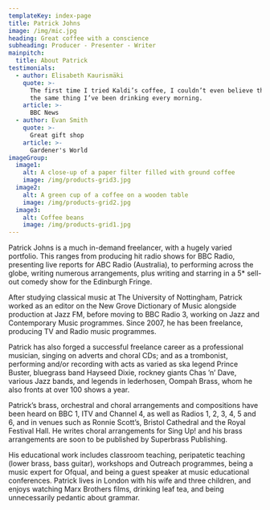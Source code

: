 ```yaml
---
templateKey: index-page
title: Patrick Johns
image: /img/mic.jpg
heading: Great coffee with a conscience
subheading: Producer - Presenter - Writer
mainpitch:
  title: About Patrick
testimonials:
  - author: Elisabeth Kaurismäki
    quote: >-
      The first time I tried Kaldi’s coffee, I couldn’t even believe that was
      the same thing I’ve been drinking every morning.
    article: >-
      BBC News
  - author: Evan Smith
    quote: >-
      Great gift shop
    article: >-
      Gardener's World
imageGroup:
  image1:
    alt: A close-up of a paper filter filled with ground coffee
    image: /img/products-grid3.jpg
  image2:
    alt: A green cup of a coffee on a wooden table
    image: /img/products-grid2.jpg
  image3:
    alt: Coffee beans
    image: /img/products-grid1.jpg
---
```

Patrick Johns is a much in-demand freelancer, with a hugely varied portfolio. This ranges from producing hit radio shows for BBC Radio, presenting live reports for ABC Radio (Australia), to performing across the globe, writing numerous arrangements, plus writing and starring in a 5* sell-out comedy show for the Edinburgh Fringe.

After studying classical music at The University of Nottingham, Patrick worked as an editor on the New Grove Dictionary of Music alongside production at Jazz FM, before moving to BBC Radio 3, working on Jazz and Contemporary Music programmes. Since 2007, he has been freelance, producing TV and Radio music programmes.


Patrick has also forged a successful freelance career as a professional musician, singing on adverts and choral CDs; and as a trombonist, performing and/or recording with acts as varied as ska legend Prince Buster, bluegrass band Hayseed Dixie, rockney giants Chas ’n’ Dave, various Jazz bands, and legends in lederhosen, Oompah Brass, whom he also fronts at over 100 shows a year.


Patrick’s brass, orchestral and choral arrangements and compositions have been heard on BBC 1, ITV and Channel 4, as well as Radios 1, 2, 3, 4, 5 and 6, and in venues such as Ronnie Scott’s, Bristol Cathedral and the Royal Festival Hall. He writes choral arrangements for Sing Up! and his brass arrangements are soon to be published by Superbrass Publishing.


His educational work includes classroom teaching, peripatetic teaching (lower brass, bass guitar), workshops and Outreach programmes, being a music expert for Ofqual, and being a guest speaker at music educational conferences.
Patrick lives in London with his wife and three children, and enjoys watching Marx Brothers films, drinking leaf tea, and being unnecessarily pedantic about grammar.